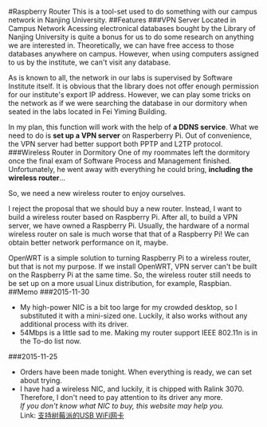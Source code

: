 #Raspberry Router
This is a tool-set used to do something with our campus network in Nanjing University.
##Features
###VPN Server Located in Campus Network
Acessing electronical databases bought by the Library of Nanjing University is quite a bonus for us to do some research on anything we are interested in. Theoretically, we can have free access to those databases anywhere on campus. However, when using computers assigned to us by the institute, we can't visit any database.

As is known to all, the network in our labs is supervised by Software Institute itself. It is obvious that the library does not offer enough permission for our institute's export IP address. However, we can play some tricks on the network as if we were searching the database in our dormitory when seated in the labs located in Fei Yiming Building.

In my plan, this function will work with the help of **a DDNS service**. What we need to do is **set up a VPN server** on Rasperberry Pi. Out of convenience, the VPN server had better support both PPTP and L2TP protocol.
###Wireless Router in Dormitory
One of my roommates left the dormitory once the final exam of Software Process and Management finished. Unfortunately, he went away with everything he could bring, **including the wireless router**...

So, we need a new wireless router to enjoy ourselves.

I reject the proposal that we should buy a new router. Instead, I want to build a wireless router based on Raspberry Pi. After all, to build a VPN server, we have owned a Raspberry Pi. Usually, the hardware of a normal wireless router on sale is much worse that that of a Raspberry Pi! We can obtain better network performance on it, maybe.

OpenWRT is a simple solution to turning Raspberry Pi to a wireless router, but that is not my purpose. If we install OpenWRT, VPN server can't be built on the Raspberry Pi at the same time. So, the wireless router still needs to be set up on a more usual Linux distribution, for example, Raspbian.
##Memo
###2015-11-30
* My high-power NIC is a bit too large for my crowded desktop, so I substituted it with a mini-sized one. Luckily, it also works without any additional process with its driver.
* 54Mbps is a little sad to me. Making my router support IEEE 802.11n is in the To-do list now.

###2015-11-25
* Orders have been made tonight. When everything is ready, we can set about trying.
* I have had a wireless NIC, and luckily, it is chipped with Ralink 3070. Therefore, I don't need to pay attention to its driver any more.  
*If you don't know what NIC to buy, this website may help you.*  
Link: [支持树莓派的USB WiFi网卡](http://shumeipai.nxez.com/2013/08/25/usb-wifi-nic-for-pi.html)
